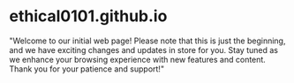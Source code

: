 # ethical0101.github.io
"Welcome to our initial web page! Please note that this is just the beginning, and we have exciting changes and updates in store for you. Stay tuned as we enhance your browsing experience with new features and content. Thank you for your patience and support!"
